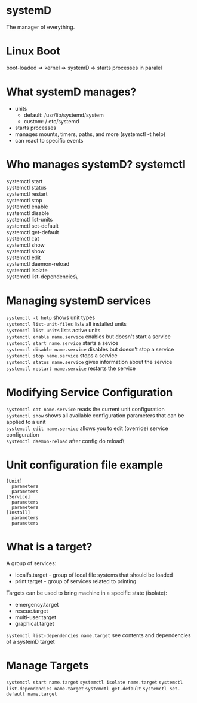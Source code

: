 # systemD
The manager of everything.

# Linux Boot
boot-loaded   =>    kernel    =>  systemD    =>  starts processes in paralel

# What systemD manages?
- units
  - default: /usr/lib/systemd/system
  - custom: / etc/systemd
- starts processes
- manages mounts, timers, paths, and more (systemctl -t help)
- can react to specific events

# Who manages systemD? systemctl
systemctl start\
systemctl status\
systemctl restart\
systemctl stop\
systemctl enable\
systemctl disable\
systemctl list-units\
systemctl set-default\
systemctl get-default\
systemctl cat\
systemctl show\
systemctl show\
systemctl edit\
systemctl daemon-reload\
systemctl isolate\
systemctl list-dependencies\


# Managing systemD services
`systemctl -t help` shows unit types\
`systemctl list-unit-files` lists all installed units\
`systemctl list-units` lists active units\
`systemctl enable name.service` enables but doesn't start a service\
`systemctl start name.service` starts a sevice\
`systemctl disable name.service` disables but doesn't stop a service\
`systemctl stop name.service` stops a service\
`systemctl status name.service` gives information about the service\
`systemctl restart name.service` restarts the service

# Modifying Service Configuration
`systemctl cat name.service` reads the current unit configuration\
`systemctl show` shows all available configuration parameters that can be applied to a unit\
`systemctl edit name.service` allows you to edit (override) service configuration\
`systemctl daemon-reload` after config do reload\

# Unit configuration file example
```
[Unit]
  parameters
  parameters
[Service]
  parameters
  parameters
[Install]
  parameters
  parameters
```

# What is a target?
A group of services:
- localfs.target - group of local file systems that should be loaded
- print.target - group of services related to printing

Targets can be used to bring machine in a specific state (isolate):
- emergency.target
- rescue.target
- multi-user.target
- graphical.target

`systemctl list-dependencies name.target` see contents and dependencies of a systemD target

# Manage Targets
`systemctl start name.target`
`systemctl isolate name.target`
`systemctl list-dependencies name.target`
`systemctl get-default`
`systemctl set-default name.target`


